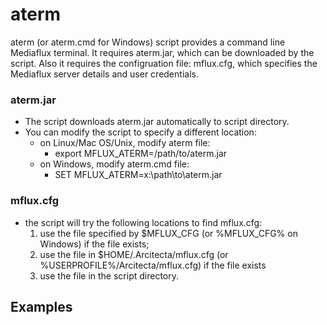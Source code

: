 # aterm

aterm (or aterm.cmd for Windows) script provides a command line Mediaflux terminal. It requires aterm.jar, which can be downloaded by the script. Also it requires the configruation file: mflux.cfg, which specifies the Mediaflux server details and user credentials.

### aterm.jar
* The script downloads aterm.jar automatically to script directory.
* You can modify the script to specify a different location:
  * on Linux/Mac OS/Unix, modify aterm file:
    * export MFLUX_ATERM=/path/to/aterm.jar
  * on Windows, modify aterm.cmd file:
    * SET MFLUX_ATERM=x:\path\to\aterm.jar

### mflux.cfg
* the script will try the following locations to find mflux.cfg:
  1. use the file specified by $MFLUX_CFG (or %MFLUX_CFG% on Windows) if the file exists;
  2. use the file in $HOME/.Arcitecta/mflux.cfg (or %USERPROFILE%/Arcitecta/mflux.cfg) if the file exists
  3. use the file in the script directory.

## Examples

